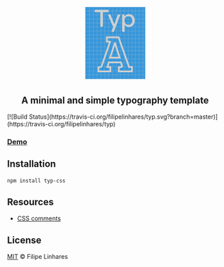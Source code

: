 <h1 align="center">
  <img src="images/logo.png" alt="typ" />
</h1>

<h2 align="center">A minimal and simple typography template</h2>
[![Build Status](https://travis-ci.org/filipelinhares/typ.svg?branch=master)](https://travis-ci.org/filipelinhares/typ)

### [Demo](http://filipelinhares.github.io/typ)

## Installation
```sh
npm install typ-css
```

## Resources
- [CSS comments][comments]

[comments]: https://github.com/filipelinhares/css-comments

## License
[MIT](LICENSE.md) © Filipe Linhares

